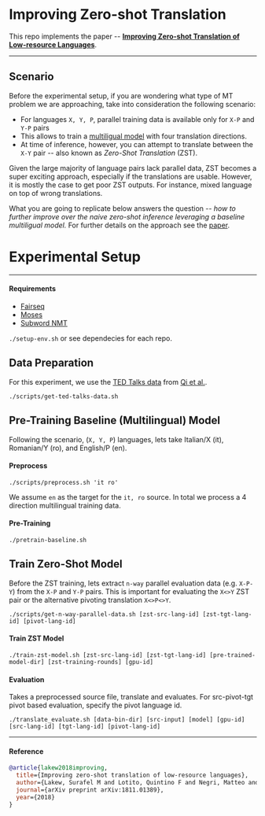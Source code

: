# Improving Zero-shot Translation


This repo implements the paper -- [__Improving Zero-shot Translation of Low-resource Languages__](https://arxiv.org/pdf/1811.01389.pdf). 


---

<!--
## Abstract

*...propose an __iterative
training__ procedure that leverages a duality of translations directly generated by the system for the zero-shot directions.
The translations produced by the system (sub-optimal since
they contain mixed language from the shared vocabulary),
are then used together with the original parallel data to feed
and iteratively re-train the multilingual network. Over time,
this allows the system to learn from its own generated and
increasingly better output. Approach shows to be effective in improving the two zero-shot directions of our multilingual model.*
-->


## Scenario

Before the experimental setup, if you are wondering what type of MT problem we are approaching, take into consideration the following scenario:


- For languages `X, Y, P`, parallel training data is available only for `X-P` and `Y-P` pairs
- This allows to train a [multiligual model](https://arxiv.org/abs/1611.04558) with four translation directions.
- At time of inference, however, you can attempt to translate between the `X-Y` pair -- also known as *Zero-Shot Translation* (ZST).


Given the large majority of language pairs lack parallel data, ZST becomes a super exciting approach, especially if the translations are usable. 
However, it is mostly the case to get poor ZST outputs. 
For instance, mixed language on top of wrong translations. 
<!--This translation issues occur primarily for the simple reason that the model not explicityly observing parallel data for zero-shot pair. -->


What you are going to replicate below answers the question -- *how to further improve over the naive zero-shot inference leveraging a baseline multiligual model.*  For further details on the approach see the [paper](https://arxiv.org/pdf/1811.01389.pdf).



# Experimental Setup
---

#### Requirements

- [Fairseq](https://github.com/pytorch/fairseq)
- [Moses](https://github.com/moses-smt/mosesdecoder)
- [Subword NMT](https://github.com/rsennrich/subword-nmt)

`./setup-env.sh` or see dependecies for each repo.



## Data Preparation 

For this experiment, we use the [TED Talks data](http://phontron.com/data/ted_talks.tar.g) from [Qi et al.](https://www.aclweb.org/anthology/N18-2084).


`./scripts/get-ted-talks-data.sh`




## Pre-Training Baseline (Multilingual) Model

Following the scenario, (`X, Y, P`) languages, lets take Italian/X (it), Romanian/Y (ro), and English/P (en). 



#### Preprocess

`./scripts/preprocess.sh 'it ro'`  


We assume `en` as the target for the `it, ro` source. In total we process a 4 direction multilingual training data.



#### Pre-Training

`./pretrain-baseline.sh`



## Train Zero-Shot Model

Before the ZST training, lets extract `n-way` parallel evaluation data (e.g. `X-P-Y`) from the `X-P` and `Y-P` pairs. This is important for evaluating the `X<>Y` ZST pair or the alternative pivoting translation `X<>P<>Y`. 

`./scripts/get-n-way-parallel-data.sh [zst-src-lang-id] [zst-tgt-lang-id] [pivot-lang-id]`



#### Train ZST Model

`./train-zst-model.sh [zst-src-lang-id] [zst-tgt-lang-id] [pre-trained-model-dir] [zst-training-rounds] [gpu-id]` 


<!--
*Regardless of the underlying NMT training framework (here we use fairseq), this script implements the proposed approach. Basically an inference and training stages alternate for `N` rounds for both of the ZST directions.* 
-->


#### Evaluation
Takes a preprocessed source file, translate and evaluates. For src-pivot-tgt pivot based evaluation, specify the pivot language id.  


`./translate_evaluate.sh [data-bin-dir] [src-input] [model] [gpu-id] [src-lang-id] [tgt-lang-id] [pivot-lang-id]`


<!-- 
`./inference.sh [data-bin-dir] [input-file] [model] [gpu-id]`

Compute BLEU
`./compute-bleu.sh [hypothesis-file] [reference-file]`

-->

---

#### Reference
```bibtex
@article{lakew2018improving,
  title={Improving zero-shot translation of low-resource languages},
  author={Lakew, Surafel M and Lotito, Quintino F and Negri, Matteo and Turchi, Marco and Federico, Marcello},
  journal={arXiv preprint arXiv:1811.01389},
  year={2018}
}
```